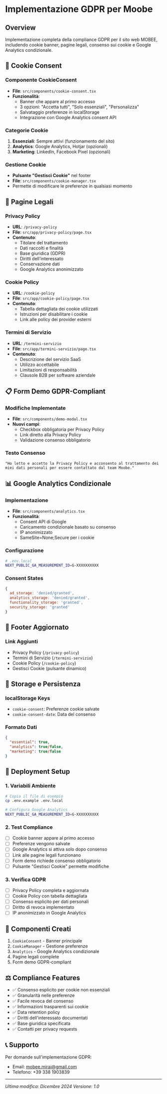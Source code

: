 # Implementazione GDPR per Moobe

## Overview
Implementazione completa della compliance GDPR per il sito web MOBEE, includendo cookie banner, pagine legali, consenso sui cookie e Google Analytics condizionale.

## 🍪 Cookie Consent

### Componente CookieConsent
- **File**: `src/components/cookie-consent.tsx`
- **Funzionalità**:
  - Banner che appare al primo accesso
  - 3 opzioni: "Accetta tutti", "Solo essenziali", "Personalizza"
  - Salvataggio preferenze in localStorage
  - Integrazione con Google Analytics consent API

### Categorie Cookie
1. **Essenziali**: Sempre attivi (funzionamento del sito)
2. **Analytics**: Google Analytics, Hotjar (opzionali)
3. **Marketing**: LinkedIn, Facebook Pixel (opzionali)

### Gestione Cookie
- **Pulsante "Gestisci Cookie"** nel footer
- **File**: `src/components/cookie-manager.tsx`
- Permette di modificare le preferenze in qualsiasi momento

## 📄 Pagine Legali

### Privacy Policy
- **URL**: `/privacy-policy`
- **File**: `src/app/privacy-policy/page.tsx`
- **Contenuto**:
  - Titolare del trattamento
  - Dati raccolti e finalità
  - Base giuridica (GDPR)
  - Diritti dell'interessato
  - Conservazione dati
  - Google Analytics anonimizzato

### Cookie Policy
- **URL**: `/cookie-policy`
- **File**: `src/app/cookie-policy/page.tsx`
- **Contenuto**:
  - Tabella dettagliata dei cookie utilizzati
  - Istruzioni per disabilitare i cookie
  - Link alle policy dei provider esterni

### Termini di Servizio
- **URL**: `/termini-servizio`
- **File**: `src/app/termini-servizio/page.tsx`
- **Contenuto**:
  - Descrizione del servizio SaaS
  - Utilizzo accettabile
  - Limitazioni di responsabilità
  - Clausole B2B per software aziendale

## 📋 Form Demo GDPR-Compliant

### Modifiche Implementate
- **File**: `src/components/demo-modal.tsx`
- **Nuovi campi**:
  - Checkbox obbligatoria per Privacy Policy
  - Link diretto alla Privacy Policy
  - Validazione consenso obbligatorio

### Testo Consenso
```
"Ho letto e accetto la Privacy Policy e acconsento al trattamento dei miei dati personali per essere contattato dal team Moobe."
```

## 📊 Google Analytics Condizionale

### Implementazione
- **File**: `src/components/analytics.tsx`
- **Funzionalità**:
  - Consent API di Google
  - Caricamento condizionale basato su consenso
  - IP anonimizzato
  - SameSite=None;Secure per i cookie

### Configurazione
```bash
# .env.local
NEXT_PUBLIC_GA_MEASUREMENT_ID=G-XXXXXXXXXX
```

### Consent States
```javascript
{
  ad_storage: 'denied/granted',
  analytics_storage: 'denied/granted', 
  functionality_storage: 'granted',
  security_storage: 'granted'
}
```

## 🔗 Footer Aggiornato

### Link Aggiunti
- Privacy Policy (`/privacy-policy`)
- Termini di Servizio (`/termini-servizio`) 
- Cookie Policy (`/cookie-policy`)
- Gestisci Cookie (pulsante dinamico)

## 💾 Storage e Persistenza

### localStorage Keys
- `cookie-consent`: Preferenze cookie salvate
- `cookie-consent-date`: Data del consenso

### Formato Dati
```json
{
  "essential": true,
  "analytics": true/false,
  "marketing": true/false
}
```

## 🚀 Deployment Setup

### 1. Variabili Ambiente
```bash
# Copia il file di esempio
cp .env.example .env.local

# Configura Google Analytics
NEXT_PUBLIC_GA_MEASUREMENT_ID=G-XXXXXXXXXX
```

### 2. Test Compliance
- [ ] Cookie banner appare al primo accesso
- [ ] Preferenze vengono salvate
- [ ] Google Analytics si attiva solo dopo consenso
- [ ] Link alle pagine legali funzionano
- [ ] Form demo richiede consenso obbligatorio
- [ ] Pulsante "Gestisci Cookie" permette modifiche

### 3. Verifica GDPR
- [ ] Privacy Policy completa e aggiornata
- [ ] Cookie Policy con tabella dettagliata
- [ ] Consenso esplicito per dati personali
- [ ] Diritto di revoca implementato
- [ ] IP anonimizzato in Google Analytics

## 🔧 Componenti Creati

1. `CookieConsent` - Banner principale
2. `CookieManager` - Gestione preferenze  
3. `Analytics` - Google Analytics condizionale
4. Pagine legali complete
5. Form demo GDPR-compliant

## ⚖️ Compliance Features

- ✅ Consenso esplicito per cookie non essenziali
- ✅ Granularità nelle preferenze
- ✅ Facile revoca del consenso
- ✅ Informazioni trasparenti sui cookie
- ✅ Data retention policy
- ✅ Diritti dell'interessato documentati
- ✅ Base giuridica specificata
- ✅ Contatti per privacy requests

## 📞 Supporto

Per domande sull'implementazione GDPR:
- Email: mobee.mirai@gmail.com
- Telefono: +39 338 1903839

---

*Ultima modifica: Dicembre 2024*
*Versione: 1.0*